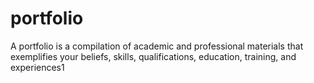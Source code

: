 # portfolio
A portfolio is a compilation of academic and professional materials that exemplifies your beliefs, skills, qualifications, education, training, and experiences1
